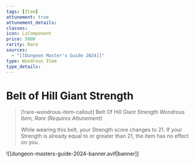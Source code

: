 ```yaml
---
tags: [Item]
attunement: true
attunement_details: 
classes: 
icon: LiComponent
price: 5000
rarity: Rare
sources:
  - "[[Dungeon Master's Guide 2024]]"
type: Wondrous Item
type_details: 
---
```

# Belt of Hill Giant Strength
>[!rare-wondrous-item-callout] Belt Of Hill Giant Strength
>*Wondrous Item, Rare (Requires Attunement)*
>
>While wearing this belt, your Strength score changes to 21. If your Strength is already equal to or greater than 21, the item has no effect on you.

![[dungeon-masters-guide-2024-banner.avif|banner]]